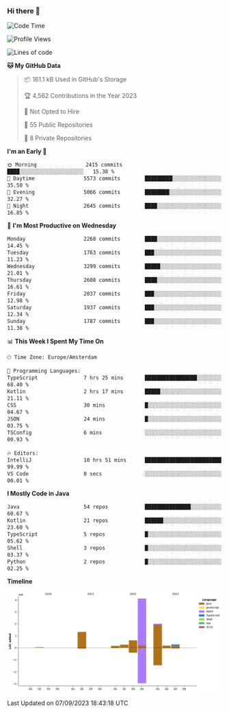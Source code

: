 ### Hi there 👋


<!--START_SECTION:waka-->
![Code Time](http://img.shields.io/badge/Code%20Time-3%2C557%20hrs%2034%20mins-blue)

![Profile Views](http://img.shields.io/badge/Profile%20Views-1-blue)

![Lines of code](https://img.shields.io/badge/From%20Hello%20World%20I%27ve%20Written-8.9%20million%20lines%20of%20code-blue)

**🐱 My GitHub Data** 

> 📦 161.1 kB Used in GitHub's Storage 
 > 
> 🏆 4,562 Contributions in the Year 2023
 > 
> 🚫 Not Opted to Hire
 > 
> 📜 55 Public Repositories 
 > 
> 🔑 8 Private Repositories 
 > 
**I'm an Early 🐤** 

```text
🌞 Morning                2415 commits        ████░░░░░░░░░░░░░░░░░░░░░   15.38 % 
🌆 Daytime                5573 commits        █████████░░░░░░░░░░░░░░░░   35.50 % 
🌃 Evening                5066 commits        ████████░░░░░░░░░░░░░░░░░   32.27 % 
🌙 Night                  2645 commits        ████░░░░░░░░░░░░░░░░░░░░░   16.85 % 
```
📅 **I'm Most Productive on Wednesday** 

```text
Monday                   2268 commits        ████░░░░░░░░░░░░░░░░░░░░░   14.45 % 
Tuesday                  1763 commits        ███░░░░░░░░░░░░░░░░░░░░░░   11.23 % 
Wednesday                3299 commits        █████░░░░░░░░░░░░░░░░░░░░   21.01 % 
Thursday                 2608 commits        ████░░░░░░░░░░░░░░░░░░░░░   16.61 % 
Friday                   2037 commits        ███░░░░░░░░░░░░░░░░░░░░░░   12.98 % 
Saturday                 1937 commits        ███░░░░░░░░░░░░░░░░░░░░░░   12.34 % 
Sunday                   1787 commits        ███░░░░░░░░░░░░░░░░░░░░░░   11.38 % 
```


📊 **This Week I Spent My Time On** 

```text
🕑︎ Time Zone: Europe/Amsterdam

💬 Programming Languages: 
TypeScript               7 hrs 25 mins       █████████████████░░░░░░░░   68.40 % 
Kotlin                   2 hrs 17 mins       █████░░░░░░░░░░░░░░░░░░░░   21.11 % 
CSS                      30 mins             █░░░░░░░░░░░░░░░░░░░░░░░░   04.67 % 
JSON                     24 mins             █░░░░░░░░░░░░░░░░░░░░░░░░   03.75 % 
TSConfig                 6 mins              ░░░░░░░░░░░░░░░░░░░░░░░░░   00.93 % 

🔥 Editors: 
IntelliJ                 10 hrs 51 mins      █████████████████████████   99.99 % 
VS Code                  0 secs              ░░░░░░░░░░░░░░░░░░░░░░░░░   00.01 % 
```

**I Mostly Code in Java** 

```text
Java                     54 repos            ███████████████░░░░░░░░░░   60.67 % 
Kotlin                   21 repos            ██████░░░░░░░░░░░░░░░░░░░   23.60 % 
TypeScript               5 repos             █░░░░░░░░░░░░░░░░░░░░░░░░   05.62 % 
Shell                    3 repos             █░░░░░░░░░░░░░░░░░░░░░░░░   03.37 % 
Python                   2 repos             █░░░░░░░░░░░░░░░░░░░░░░░░   02.25 % 
```



**Timeline**

![Lines of Code chart](https://raw.githubusercontent.com/powercasgamer/powercasgamer/master/assets/bar_graph.png)


 Last Updated on 07/09/2023 18:43:18 UTC
<!--END_SECTION:waka-->
